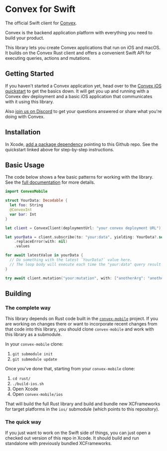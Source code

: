 # Convex for Swift

The official Swift client for [Convex](https://www.convex.dev/).

Convex is the backend application platform with everything you need to build your product.

This library lets you create Convex applications that run on iOS and macOS. It builds on the 
Convex Rust client and offers a convenient Swift API for executing queries, actions and mutations.

## Getting Started

If you haven't started a Convex application yet, head over to the
[Convex iOS quickstart](https://docs.convex.dev/quickstart/swift) to get the
basics down. It will get you up and running with a Convex dev deployment and a basic iOS application
that communicates with it using this library.

Also [join us on Discord](https://www.convex.dev/community) to get your questions answered or share
what you're doing with Convex.

## Installation

In Xcode,
[add a package dependency](https://developer.apple.com/documentation/xcode/adding-package-dependencies-to-your-app)
pointing to this Github repo. See the quickstart linked above for step-by-step instructions.

## Basic Usage

The code below shows a few basic patterns for working with the library. See the
[full documentation](https://docs.convex.dev/client/swift) for more details.

```swift
import ConvexMobile

struct YourData: Decodable {
  let foo: String
  @ConvexInt
  var bar: Int
}

let client = ConvexClient(deploymentUrl: "your convex deployment URL")

let yourData = client.subscribe(to: "your:data", yielding: YourData?.self)
    .replaceError(with: nil)
    .values

for await latestValue in yourData {
  // Do something with the latest `YourData?` value here.
  // The loop body will execute each time the "your:data" query result changes.
}

try await client.mutation("your:mutation", with: ["anotherArg": "anotherVal", "anInt": 42])
```
 
## Building

### The complete way

This library depends on Rust code built in the
[`convex-mobile`](https://github.com/get-convex/convex-mobile) project. If you are working
on changes there or want to incorporate recent changes from that code into this library, you
should clone `convex-mobile` and work with this library as a submodule.

In your `convex-mobile` clone:

1. `git submodule init`
2. `git submodule update`

Once you've done that, starting from your `convex-mobile` clone:

1. `cd rust/`
2. `./build-ios.sh`
3. Open Xcode
4. Open `convex-mobile/ios`

That will build the full Rust library and build and bundle new XCFrameworks for target platforms in the `ios/`
submodule (which points to this repository).

### The quick way

If you just want to work on the Swift side of things, you can just open a checked out version of this repo in Xcode.
It should build and run standalone with previously bundled XCFrameworks.

